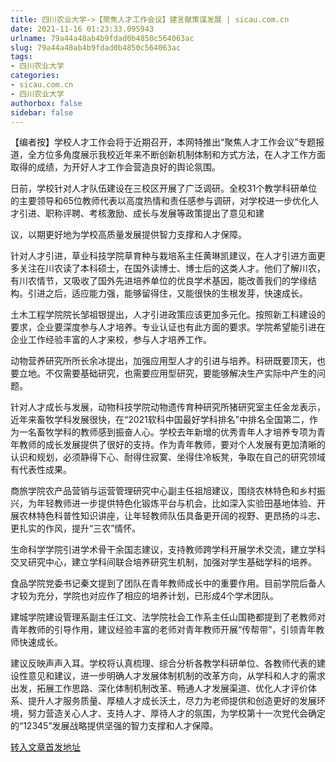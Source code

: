 ```yaml
---
title: 四川农业大学->【聚焦人才工作会议】建言献策谋发展 | sicau.com.cn
date: 2021-11-16 01:23:33.095943
urlname: 79a44a48ab4b9fdad0b4850c564063ac
slug: 79a44a48ab4b9fdad0b4850c564063ac
tags: 
- 四川农业大学
categories:
- sicau.com.cn
- 四川农业大学
authorbox: false
sidebar: false
---
```

【编者按】学校人才工作会将于近期召开，本网特推出“聚焦人才工作会议”专题报道，全方位多角度展示我校近年来不断创新机制体制和方式方法，在人才工作方面取得的成绩，为开好人才工作会营造良好的舆论氛围。

日前，学校针对人才队伍建设在三校区开展了广泛调研。全校31个教学科研单位的主要领导和65位教师代表以高度热情和责任感参与调研，对学校进一步优化人才引进、职称评聘、考核激励、成长与发展等政策提出了意见和建
<!--more-->
议，以期更好地为学校高质量发展提供智力支撑和人才保障。

针对人才引进，草业科技学院草育种与栽培系主任黄琳凯建议，在人才引进方面更多关注在川农读了本科硕士，在国外读博士、博士后的这类人才。他们了解川农，有川农情节，又吸收了国外先进培养单位的优良学术基因，能改善我们的学缘结构。引进之后，适应能力强，能够留得住，又能很快的生根发芽，快速成长。

土木工程学院院长邹祖银提出，人才引进政策应该更加多元化。按照新工科建设的要求，企业要深度参与人才培养。专业认证也有此方面的要求。学院希望能引进在企业工作经验丰富的人才来校，参与人才培养工作。

动物营养研究所所长余冰提出，加强应用型人才的引进与培养。科研既要顶天，也要立地。不仅需要基础研究，也需要应用型研究，要能够解决生产实际中产生的问题。

针对人才成长与发展，动物科技学院动物遗传育种研究所猪研究室主任金龙表示，近年来畜牧学科发展很快，在“2021软科中国最好学科排名”中排名全国第二，作为一名畜牧学科的教师感到振奋人心。学校去年新增的优秀青年人才培养专项为青年教师的成长发展提供了很好的支持。作为青年教师，要对个人发展有更加清晰的认识和规划，必须静得下心、耐得住寂寞、坐得住冷板凳，争取在自己的研究领域有代表性成果。

商旅学院农产品营销与运营管理研究中心副主任祖旭建议，围绕农林特色和乡村振兴，为年轻教师进一步提供特色化锻炼平台与机会，比如深入实验田基地体验、开展农林特色科普性知识讲座，让年轻教师队伍具备更开阔的视野、更昂扬的斗志、更扎实的作风，提升“三农”情怀。

生命科学学院引进学术骨干余国志建议，支持教师跨学科开展学术交流，建立学科交叉研究中心，建立学科间联合培养研究生机制，加强对学生基础学科的培养。

食品学院党委书记秦文提到了团队在青年教师成长中的重要作用。目前学院后备人才较为充分，学院也对应作了相应的培养计划，已形成4个学术团队。

建城学院建设管理系副主任江文、法学院社会工作系主任山国艳都提到了老教师对青年教师的引导作用，建议经验丰富的老师对青年教师开展“传帮带”，引领青年教师快速成长。

建议反映声声入耳。学校将认真梳理、综合分析各教学科研单位、各教师代表的建设性意见和建议，进一步明确人才发展体制机制的改革方向，从学科和人才的需求出发，拓展工作思路、深化体制机制改革、畅通人才发展渠道、优化人才评价体系、提升人才服务质量、厚植人才成长沃土，尽力为老师提供和创造更好的发展环境，努力营造关心人才、支持人才、厚待人才的氛围，为学校第十一次党代会确定的“12345”发展战略提供坚强的智力支撑和人才保障。



[转入文章首发地址](https://news.sicau.edu.cn/info/1078/65459.htm)